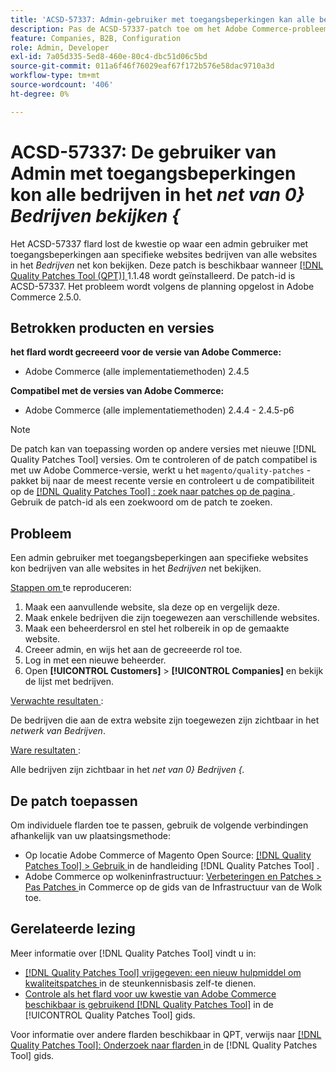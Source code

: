 ```yaml
---
title: 'ACSD-57337: Admin-gebruiker met toegangsbeperkingen kan alle bedrijven bekijken in het *Companies*-raster'
description: Pas de ACSD-57337-patch toe om het Adobe Commerce-probleem op te lossen waarbij een beheerder met toegangsbeperkingen voor specifieke websites bedrijven kan bekijken vanaf alle websites in het *Companies*-raster.
feature: Companies, B2B, Configuration
role: Admin, Developer
exl-id: 7a05d335-5ed8-460e-80c4-dbc51d06c5bd
source-git-commit: 011a6f46f76029eaf67f172b576e58dac9710a3d
workflow-type: tm+mt
source-wordcount: '406'
ht-degree: 0%

---
```


# ACSD-57337: De gebruiker van Admin met toegangsbeperkingen kon alle bedrijven in het *net van 0&rbrace; Bedrijven bekijken &lbrace;*

Het ACSD-57337 flard lost de kwestie op waar een admin gebruiker met toegangsbeperkingen aan specifieke websites bedrijven van alle websites in het *Bedrijven* net kon bekijken. Deze patch is beschikbaar wanneer [[!DNL Quality Patches Tool (QPT)] ](https://experienceleague.adobe.com/en/docs/commerce-operations/tools/quality-patches-tool/quality-patches-tool-to-self-serve-quality-patches) 1.1.48 wordt geïnstalleerd. De patch-id is ACSD-57337. Het probleem wordt volgens de planning opgelost in Adobe Commerce 2.5.0.

## Betrokken producten en versies

**het flard wordt gecreeerd voor de versie van Adobe Commerce:**

* Adobe Commerce (alle implementatiemethoden) 2.4.5

**Compatibel met de versies van Adobe Commerce:**

* Adobe Commerce (alle implementatiemethoden) 2.4.4 - 2.4.5-p6

>[!NOTE]
>
>De patch kan van toepassing worden op andere versies met nieuwe [!DNL Quality Patches Tool] versies. Om te controleren of de patch compatibel is met uw Adobe Commerce-versie, werkt u het `magento/quality-patches` -pakket bij naar de meest recente versie en controleert u de compatibiliteit op de [[!DNL Quality Patches Tool] : zoek naar patches op de pagina ](https://experienceleague.adobe.com/tools/commerce-quality-patches/index.html) . Gebruik de patch-id als een zoekwoord om de patch te zoeken.

## Probleem

Een admin gebruiker met toegangsbeperkingen aan specifieke websites kon bedrijven van alle websites in het *Bedrijven* net bekijken.

<u> Stappen om </u> te reproduceren:

1. Maak een aanvullende website, sla deze op en vergelijk deze.
1. Maak enkele bedrijven die zijn toegewezen aan verschillende websites.
1. Maak een beheerdersrol en stel het rolbereik in op de gemaakte website.
1. Creeer admin, en wijs het aan de gecreeerde rol toe.
1. Log in met een nieuwe beheerder.
1. Open **[!UICONTROL Customers]** > **[!UICONTROL Companies]** en bekijk de lijst met bedrijven.

<u> Verwachte resultaten </u>:

De bedrijven die aan de extra website zijn toegewezen zijn zichtbaar in het *netwerk van Bedrijven*.

<u> Ware resultaten </u>:

Alle bedrijven zijn zichtbaar in het *net van 0&rbrace; Bedrijven &lbrace;.*

## De patch toepassen

Om individuele flarden toe te passen, gebruik de volgende verbindingen afhankelijk van uw plaatsingsmethode:

* Op locatie Adobe Commerce of Magento Open Source: [[!DNL Quality Patches Tool] > Gebruik ](/help/tools/quality-patches-tool/usage.md) in de handleiding [!DNL Quality Patches Tool] .
* Adobe Commerce op wolkeninfrastructuur: [ Verbeteringen en Patches > Pas Patches ](https://experienceleague.adobe.com/docs/commerce-cloud-service/user-guide/develop/upgrade/apply-patches.html) in Commerce op de gids van de Infrastructuur van de Wolk toe.

## Gerelateerde lezing

Meer informatie over [!DNL Quality Patches Tool] vindt u in:

* [[!DNL Quality Patches Tool]  vrijgegeven: een nieuw hulpmiddel om kwaliteitspatches ](https://experienceleague.adobe.com/en/docs/commerce-operations/tools/quality-patches-tool/quality-patches-tool-to-self-serve-quality-patches) in de steunkennisbasis zelf-te dienen.
* [ Controle als het flard voor uw kwestie van Adobe Commerce beschikbaar is gebruikend  [!DNL Quality Patches Tool]](/help/tools/quality-patches-tool/patches-available-in-qpt/check-patch-for-magento-issue-with-magento-quality-patches.md) in de [!UICONTROL Quality Patches Tool] gids.


Voor informatie over andere flarden beschikbaar in QPT, verwijs naar [[!DNL Quality Patches Tool]: Onderzoek naar flarden ](https://experienceleague.adobe.com/tools/commerce-quality-patches/index.html) in de [!DNL Quality Patches Tool] gids.
